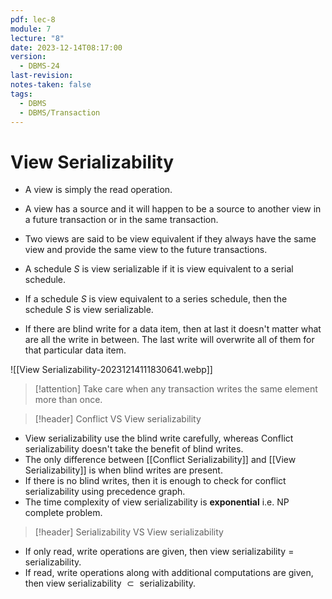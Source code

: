 ```yaml
---
pdf: lec-8
module: 7
lecture: "8"
date: 2023-12-14T08:17:00
version:
  - DBMS-24
last-revision: 
notes-taken: false
tags:
  - DBMS
  - DBMS/Transaction
---
```

# View Serializability

- A view is simply the read operation. 
- A view has a source and it will happen to be a source to another view in a future transaction or in the same transaction. 
- Two views are said to be view equivalent if they always have the same view and provide the same view to the future transactions.

- A schedule $S$ is view serializable if it is view equivalent to a serial schedule.
- If a schedule $S$ is view equivalent to a series schedule, then the schedule $S$ is view serializable.

- If there are blind write for a data item, then at last it doesn't matter what are all the write in between. The last write will overwrite all of them for that particular data item.

![[View Serializability-20231214111830641.webp]]


> [!attention] 
> Take care when any transaction writes the same element more than once.

> [!header] Conflict VS View serializability

- View serializability use the blind write carefully, whereas Conflict serializability doesn't take the benefit of blind writes.
- The only difference between [[Conflict Serializability]] and [[View Serializability]] is when blind writes are present.
- If there is no blind writes, then it is enough to check for conflict serializability using precedence graph.
- The time complexity of view serializability is **exponential** i.e. NP complete problem.

> [!header] Serializability VS View serializability

- If only read, write operations are given, then view serializability $=$ serializability.
- If read, write operations along with additional computations are given, then view serializability ${} \subset {}$ serializability.
